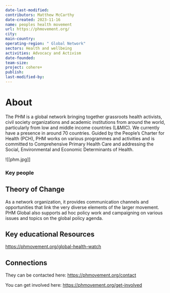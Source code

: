 ```yaml
---
date-last-modified: 
contributors: Matthew McCarthy
date-created: 2023-11-16
name: peoples health movement
url: https://phmovement.org/
city: 
main-country: 
operating-region: " Global Network"
sectors: Health and wellbeing
activities: Advocacy and Activism
date-founded: 
team-size: 
project: cohere+
publish: 
last-modified-by:
---
```


# About 

The PHM is a global network bringing together grassroots health activists, civil society organizations and academic institutions from around the world, particularly from low and middle income countries (L&MIC). We currently have a presence in around 70 countries. Guided by the People’s Charter for Health (PCH), PHM works on various programmes and activities and is committed to Comprehensive Primary Health Care and addressing the Social, Environmental and Economic Determinants of Health.

![[phm.jpg]]
### Key people 


## Theory of Change 
  
As a network organization, it provides communication channels and opportunities that link the very diverse elements of the larger movement. PHM Global also supports ad hoc policy work and campaigning on various issues and topics on the global policy agenda.

## Key educational Resources 


https://phmovement.org/global-health-watch
## Connections 

They can be contacted here: https://phmovement.org/contact

You can get involved here: https://phmovement.org/get-involved